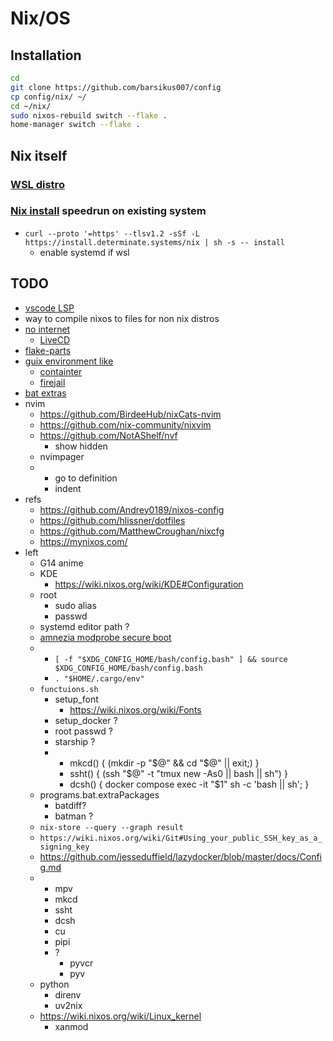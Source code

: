 # Nix/OS

## Installation

```bash
cd
git clone https://github.com/barsikus007/config
cp config/nix/ ~/
cd ~/nix/
sudo nixos-rebuild switch --flake .
home-manager switch --flake .
```

## Nix itself

### [WSL distro](https://nix-community.github.io/NixOS-WSL/)

### [Nix install](https://zero-to-nix.com/start/install/) speedrun on existing system

- `curl --proto '=https' --tlsv1.2 -sSf -L https://install.determinate.systems/nix | sh -s -- install`
  - enable systemd if wsl

## TODO

- [vscode LSP](https://github.com/nix-community/vscode-nix-ide/tree/main?tab=readme-ov-file#lsp-plugin-support)
- way to compile nixos to files for non nix distros
- [no internet](https://www.reddit.com/r/NixOS/comments/mu7ryg/comment/gv4kmsk/)
  - [LiveCD](https://wiki.nixos.org/wiki/Creating_a_NixOS_live_CD)
- [flake-parts](https://nix-community.github.io/home-manager/index.xhtml#sec-flakes-flake-parts-module)
- [guix environment like](https://github.com/NixOS/nix/issues/8207)
  - [containter](https://wiki.nixos.org/wiki/NixOS_Containers)
  - [firejail](https://github.com/netblue30/firejail)
- [bat extras](https://github.com/eth-p/bat-extras)
- nvim
  - <https://github.com/BirdeeHub/nixCats-nvim>
  - <https://github.com/nix-community/nixvim>
  - <https://github.com/NotAShelf/nvf>
    - show hidden
  - nvimpager
  -
    - go to definition
    - indent
- refs
  - <https://github.com/Andrey0189/nixos-config>
  - <https://github.com/hlissner/dotfiles>
  - <https://github.com/MatthewCroughan/nixcfg>
  - <https://mynixos.com/>
- left
  - G14 anime
  - KDE
    - <https://wiki.nixos.org/wiki/KDE#Configuration>
  - root
    - sudo alias
    - passwd
  - systemd editor path ?
  - [amnezia modprobe secure boot](https://www.reddit.com/r/AmneziaVPN/comments/1e8fwih/amneziawg_on_nixos/)
  -
    - `[ -f "$XDG_CONFIG_HOME/bash/config.bash" ] && source $XDG_CONFIG_HOME/bash/config.bash`
    - `. "$HOME/.cargo/env"`
  - `functuions.sh`
    - setup_font
      - <https://wiki.nixos.org/wiki/Fonts>
    - setup_docker ?
    - root passwd ?
    - starship ?
    -
      - mkcd() { (mkdir -p "$@" && cd "$@" || exit;) }
      - ssht() { (ssh "$@" -t "tmux new -As0 || bash || sh") }
      - dcsh() { docker compose exec -it "$1" sh -c 'bash || sh'; }
  - programs.bat.extraPackages
    - batdiff?
    - batman ?
  - `nix-store --query --graph result`
  - `https://wiki.nixos.org/wiki/Git#Using_your_public_SSH_key_as_a_signing_key`
  - <https://github.com/jesseduffield/lazydocker/blob/master/docs/Config.md>
  -
    - mpv
    - mkcd
    - ssht
    - dcsh
    - cu
    - pipi
    - ?
      - pyvcr
      - pyv
  - python
    - direnv
    - uv2nix
  - <https://wiki.nixos.org/wiki/Linux_kernel>
    - xanmod
